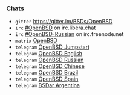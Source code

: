 ### Chats

* `gitter` https://gitter.im/BSDs/OpenBSD
* `irc` [#OpenBSD](https://web.libera.chat/?channels=#openbsd) on irc.libera.chat
* `irc` [#OpenBSD-Russian](http://webchat.freenode.net?channels=%23openbsd-russian) on irc.freenode.net
* `matrix` [OpenBSD](https://matrix.to/#/%23openbsd%3Amatrix.org)
* `telegram` [OpenBSD Jumpstart](https://t.me/joinchat/EzTjLQuG8MdUSVqFS1xA4w)
* `telegram` [OpenBSD English](https://t.me/openbsd_en)
* `telegram` [OpenBSD Russian](https://t.me/openbsd_ru)
* `telegram` [OpenBSD Chinese](https://t.me/openbsd_zh)
* `telegram` [OpenBSD Brazil](https://t.me/OpenBSDbr)
* `telegram` [OpenBSD Spain](https://t.me/OpenBSD_es)
* `telegram` [BSDar Argentina](https://t.me/BSDar)
